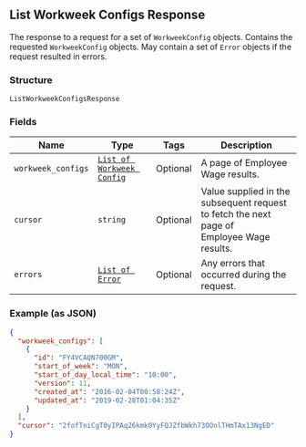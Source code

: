 ## List Workweek Configs Response

The response to a request for a set of `WorkweekConfig` objects. Contains
the requested `WorkweekConfig` objects. May contain a set of `Error` objects if
the request resulted in errors.

### Structure

`ListWorkweekConfigsResponse`

### Fields

| Name | Type | Tags | Description |
|  --- | --- | --- | --- |
| `workweek_configs` | [`List of Workweek Config`](/doc/models/workweek-config.md) | Optional | A page of Employee Wage results. |
| `cursor` | `string` | Optional | Value supplied in the subsequent request to fetch the next page of<br>Employee Wage results. |
| `errors` | [`List of Error`](/doc/models/error.md) | Optional | Any errors that occurred during the request. |

### Example (as JSON)

```json
{
  "workweek_configs": [
    {
      "id": "FY4VCAQN700GM",
      "start_of_week": "MON",
      "start_of_day_local_time": "10:00",
      "version": 11,
      "created_at": "2016-02-04T00:58:24Z",
      "updated_at": "2019-02-28T01:04:35Z"
    }
  ],
  "cursor": "2fofTniCgT0yIPAq26kmk0YyFQJZfbWkh73OOnlTHmTAx13NgED"
}
```

